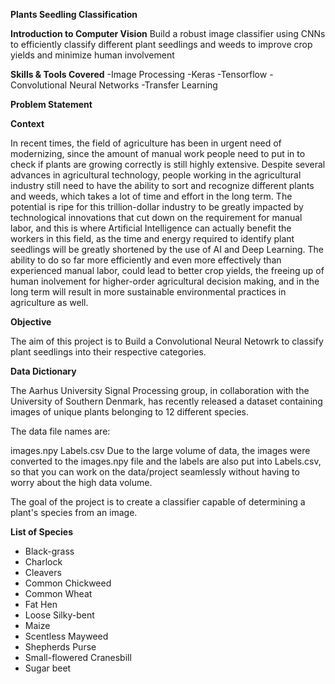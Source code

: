 **Plants Seedling Classification**

**Introduction to Computer Vision**
Build a robust image classifier using CNNs to efficiently classify different plant seedlings and weeds to improve crop yields and minimize human involvement

**Skills & Tools Covered**
-Image Processing
-Keras
-Tensorflow
-Convolutional Neural Networks
-Transfer Learning

**Problem Statement**

**Context**

In recent times, the field of agriculture has been in urgent need of modernizing, since the amount of manual work people need to put in to check if plants are growing correctly is still highly extensive. Despite several advances in agricultural technology, people working in the agricultural industry still need to have the ability to sort and recognize different plants and weeds, which takes a lot of time and effort in the long term. The potential is ripe for this trillion-dollar industry to be greatly impacted by technological innovations that cut down on the requirement for manual labor, and this is where Artificial Intelligence can actually benefit the workers in this field, as the time and energy required to identify plant seedlings will be greatly shortened by the use of AI and Deep Learning. The ability to do so far more efficiently and even more effectively than experienced manual labor, could lead to better crop yields, the freeing up of human inolvement for higher-order agricultural decision making, and in the long term will result in more sustainable environmental practices in agriculture as well.

**Objective**

The aim of this project is to Build a Convolutional Neural Netowrk to classify plant seedlings into their respective categories.

**Data Dictionary**

The Aarhus University Signal Processing group, in collaboration with the University of Southern Denmark, has recently released a dataset containing images of unique plants belonging to 12 different species.


The data file names are:

images.npy
Labels.csv
Due to the large volume of data, the images were converted to the images.npy file and the labels are also put into Labels.csv, so that you can work on the data/project seamlessly without having to worry about the high data volume.

The goal of the project is to create a classifier capable of determining a plant's species from an image.

**List of Species**

- Black-grass
- Charlock
- Cleavers
- Common Chickweed
- Common Wheat
- Fat Hen
- Loose Silky-bent
- Maize
- Scentless Mayweed
- Shepherds Purse
- Small-flowered Cranesbill
- Sugar beet
